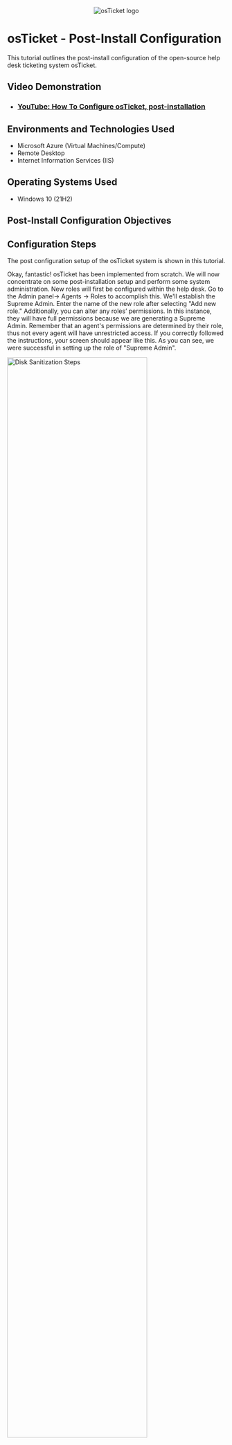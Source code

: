 <p align="center">
<img src="https://i.imgur.com/Clzj7Xs.png" alt="osTicket logo"/>
</p>

<h1>osTicket - Post-Install Configuration</h1>
This tutorial outlines the post-install configuration of the open-source help desk ticketing system osTicket.<br />


<h2>Video Demonstration</h2>

- ### [YouTube: How To Configure osTicket, post-installation](https://www.youtube.com)

<h2>Environments and Technologies Used</h2>

- Microsoft Azure (Virtual Machines/Compute)
- Remote Desktop
- Internet Information Services (IIS)

<h2>Operating Systems Used </h2>

- Windows 10</b> (21H2)

<h2>Post-Install Configuration Objectives</h2>


<h2>Configuration Steps</h2>

<p>

The post configuration setup of the osTicket system is shown in this tutorial.
 
Okay, fantastic! osTicket has been implemented from scratch. We will now concentrate on some post-installation setup and perform some system administration. New roles will first be configured within the help desk. Go to the Admin panel-> Agents -> Roles to accomplish this. We'll establish the Supreme Admin. Enter the name of the new role after selecting "Add new role." Additionally, you can alter any roles’ permissions. In this instance, they will have full permissions because we are generating a Supreme Admin. Remember that an agent's permissions are determined by their role, thus not every agent will have unrestricted access. If you correctly followed the instructions, your screen should appear like this. As you can see, we were successful in setting up the role of "Supreme Admin".
 

</p>

<p>
<img src="https://i.imgur.com/DJmEXEB.png" height="80%" width="80%" alt="Disk Sanitization Steps"/>
</p>

<p>
In the agents tab, click the "Departments" button. We will be able to establish a new department here. Depending on their designated job within the helpdesk, each Agent is assigned to a particular department. The "System Administrators" department will be established in this instance, and this is where the Supreme Admins will be identified. In the departments tab, you can configure additional particular parameters like SLAs, managers, and other email preferences.
</p>


<p>
Lorem ipsum dolor sit amet, consectetur adipiscing elit, sed do eiusmod tempor incididunt ut labore et dolore magna aliqua. Ut enim ad minim veniam, quis nostrud exercitation ullamco laboris nisi ut aliquip ex ea commodo consequat. Duis aute irure dolor in reprehenderit in voluptate velit esse cillum dolore eu fugiat nulla pariatur.
</p>
<br />

<p>

We will establish a new team after configuring a new department. Teams give you the ability to assemble agents from several departments; for example, you may assemble an A team of the best technicians from a given department. You could, for instance, design a support topic that pertains to a product you make and assign it to a group of agents who are experts in that product. Go to Agents->Teams to form a team. In this example, a Level II support team will be created as a Level I support team has already been set up by default.

</p>

<p>
<img src="https://i.imgur.com/DJmEXEB.png" height="80%" width="80%" alt="Disk Sanitization Steps"/>
</p>
<p>
Lorem ipsum dolor sit amet, consectetur adipiscing elit, sed do eiusmod tempor incididunt ut labore et dolore magna aliqua. Ut enim ad minim veniam, quis nostrud exercitation ullamco laboris nisi ut aliquip ex ea commodo consequat. Duis aute irure dolor in reprehenderit in voluptate velit esse cillum dolore eu fugiat nulla pariatur.
</p>
<br />

<p>
<img src="https://i.imgur.com/DJmEXEB.png" height="80%" width="80%" alt="Disk Sanitization Steps"/>
</p>
<p>
Lorem ipsum dolor sit amet, consectetur adipiscing elit, sed do eiusmod tempor incididunt ut labore et dolore magna aliqua. Ut enim ad minim veniam, quis nostrud exercitation ullamco laboris nisi ut aliquip ex ea commodo consequat. Duis aute irure dolor in reprehenderit in voluptate velit esse cillum dolore eu fugiat nulla pariatur.
</p>
<br />
